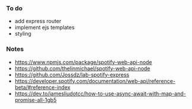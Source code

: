### To do
- add express router
- implement ejs templates
- styling

### Notes

- https://www.npmjs.com/package/spotify-web-api-node
- https://github.com/thelinmichael/spotify-web-api-node
- https://github.com/Jossdz/lab-spotify-express
- https://developer.spotify.com/documentation/web-api/reference-beta/#reference-index
- https://dev.to/jamesliudotcc/how-to-use-async-await-with-map-and-promise-all-1gb5